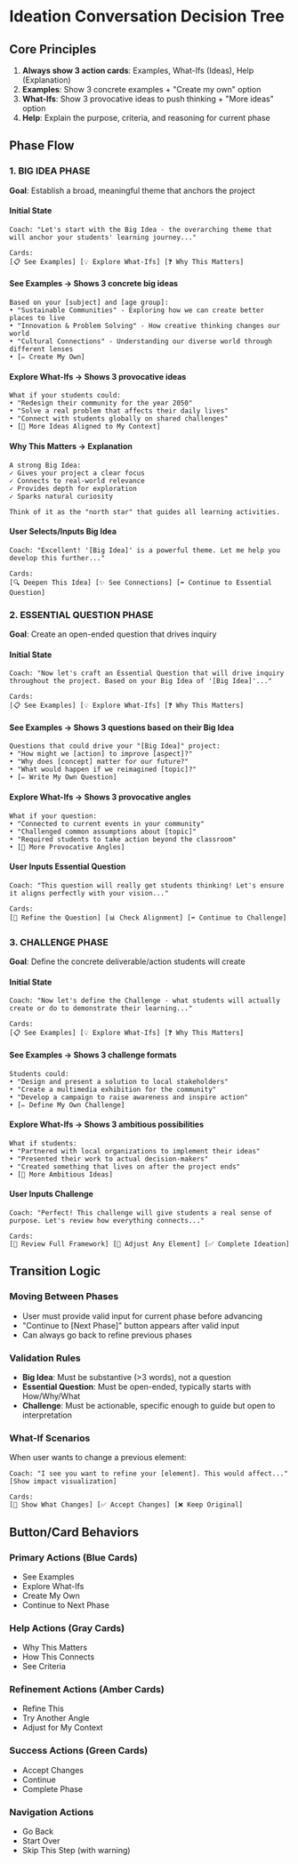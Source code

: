# Ideation Conversation Decision Tree

## Core Principles
1. **Always show 3 action cards**: Examples, What-Ifs (Ideas), Help (Explanation)
2. **Examples**: Show 3 concrete examples + "Create my own" option
3. **What-Ifs**: Show 3 provocative ideas to push thinking + "More ideas" option
4. **Help**: Explain the purpose, criteria, and reasoning for current phase

## Phase Flow

### 1. BIG IDEA PHASE
**Goal**: Establish a broad, meaningful theme that anchors the project

#### Initial State
```
Coach: "Let's start with the Big Idea - the overarching theme that will anchor your students' learning journey..."

Cards:
[📋 See Examples] [💡 Explore What-Ifs] [❓ Why This Matters]
```

#### See Examples → Shows 3 concrete big ideas
```
Based on your [subject] and [age group]:
• "Sustainable Communities" - Exploring how we can create better places to live
• "Innovation & Problem Solving" - How creative thinking changes our world
• "Cultural Connections" - Understanding our diverse world through different lenses
• [✏️ Create My Own]
```

#### Explore What-Ifs → Shows 3 provocative ideas
```
What if your students could:
• "Redesign their community for the year 2050"
• "Solve a real problem that affects their daily lives"
• "Connect with students globally on shared challenges"
• [🔄 More Ideas Aligned to My Context]
```

#### Why This Matters → Explanation
```
A strong Big Idea:
✓ Gives your project a clear focus
✓ Connects to real-world relevance
✓ Provides depth for exploration
✓ Sparks natural curiosity

Think of it as the "north star" that guides all learning activities.
```

#### User Selects/Inputs Big Idea
```
Coach: "Excellent! '[Big Idea]' is a powerful theme. Let me help you develop this further..."

Cards:
[🔍 Deepen This Idea] [✨ See Connections] [➡️ Continue to Essential Question]
```

### 2. ESSENTIAL QUESTION PHASE
**Goal**: Create an open-ended question that drives inquiry

#### Initial State
```
Coach: "Now let's craft an Essential Question that will drive inquiry throughout the project. Based on your Big Idea of '[Big Idea]'..."

Cards:
[📋 See Examples] [💡 Explore What-Ifs] [❓ Why This Matters]
```

#### See Examples → Shows 3 questions based on their Big Idea
```
Questions that could drive your "[Big Idea]" project:
• "How might we [action] to improve [aspect]?"
• "Why does [concept] matter for our future?"
• "What would happen if we reimagined [topic]?"
• [✏️ Write My Own Question]
```

#### Explore What-Ifs → Shows 3 provocative angles
```
What if your question:
• "Connected to current events in your community"
• "Challenged common assumptions about [topic]"
• "Required students to take action beyond the classroom"
• [🔄 More Provocative Angles]
```

#### User Inputs Essential Question
```
Coach: "This question will really get students thinking! Let's ensure it aligns perfectly with your vision..."

Cards:
[🔄 Refine the Question] [📊 Check Alignment] [➡️ Continue to Challenge]
```

### 3. CHALLENGE PHASE
**Goal**: Define the concrete deliverable/action students will create

#### Initial State
```
Coach: "Now let's define the Challenge - what students will actually create or do to demonstrate their learning..."

Cards:
[📋 See Examples] [💡 Explore What-Ifs] [❓ Why This Matters]
```

#### See Examples → Shows 3 challenge formats
```
Students could:
• "Design and present a solution to local stakeholders"
• "Create a multimedia exhibition for the community"
• "Develop a campaign to raise awareness and inspire action"
• [✏️ Define My Own Challenge]
```

#### Explore What-Ifs → Shows 3 ambitious possibilities
```
What if students:
• "Partnered with local organizations to implement their ideas"
• "Presented their work to actual decision-makers"
• "Created something that lives on after the project ends"
• [🔄 More Ambitious Ideas]
```

#### User Inputs Challenge
```
Coach: "Perfect! This challenge will give students a real sense of purpose. Let's review how everything connects..."

Cards:
[📝 Review Full Framework] [🔄 Adjust Any Element] [✅ Complete Ideation]
```

## Transition Logic

### Moving Between Phases
- User must provide valid input for current phase before advancing
- "Continue to [Next Phase]" button appears after valid input
- Can always go back to refine previous phases

### Validation Rules
- **Big Idea**: Must be substantive (>3 words), not a question
- **Essential Question**: Must be open-ended, typically starts with How/Why/What
- **Challenge**: Must be actionable, specific enough to guide but open to interpretation

### What-If Scenarios
When user wants to change a previous element:
```
Coach: "I see you want to refine your [element]. This would affect..."
[Show impact visualization]

Cards:
[💭 Show What Changes] [✅ Accept Changes] [❌ Keep Original]
```

## Button/Card Behaviors

### Primary Actions (Blue Cards)
- See Examples
- Explore What-Ifs
- Create My Own
- Continue to Next Phase

### Help Actions (Gray Cards)
- Why This Matters
- How This Connects
- See Criteria

### Refinement Actions (Amber Cards)
- Refine This
- Try Another Angle
- Adjust for My Context

### Success Actions (Green Cards)
- Accept Changes
- Continue
- Complete Phase

### Navigation Actions
- Go Back
- Start Over
- Skip This Step (with warning)